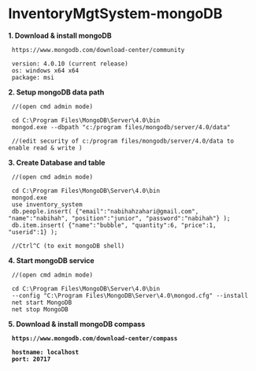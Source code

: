# InventoryMgtSystem-mongoDB

<b>1. Download & install mongoDB</b>

     https://www.mongodb.com/download-center/community
     
     version: 4.0.10 (current release)
     os: windows x64 x64
     package: msi
    
<b>2. Setup mongoDB data path</b>
     
     //(open cmd admin mode)
     
     cd C:\Program Files\MongoDB\Server\4.0\bin     
     mongod.exe --dbpath "c:/program files/mongodb/server/4.0/data"
     
     //(edit security of c:/program files/mongodb/server/4.0/data to enable read & write )
     
<b>3. Create Database and table</b>

     //(open cmd admin mode)
     
     cd C:\Program Files\MongoDB\Server\4.0\bin
     mongod.exe 
     use inventory_system
     db.people.insert( {"email":"nabihahzahari@gmail.com", "name":"nabihah", "position":"junior", "password":"nabihah"} );
     db.item.insert( {"name":"bubble", "quantity":6, "price":1, "userid":1} );
     
     //Ctrl^C (to exit mongoDB shell)
     
<b>4. Start mongoDB service</b>

     //(open cmd admin mode)
     
     cd C:\Program Files\MongoDB\Server\4.0\bin
     --config "C:\Program Files\MongoDB\Server\4.0\mongod.cfg" --install
     net start MongoDB
     net stop MongoDB

<b>5. Download & install mongoDB compass
     
     https://www.mongodb.com/download-center/compass
     
     hostname: localhost
     port: 20717
     
